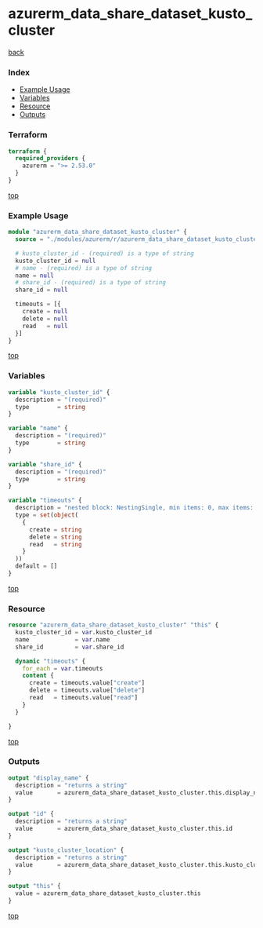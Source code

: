 # azurerm_data_share_dataset_kusto_cluster

[back](../azurerm.md)

### Index

- [Example Usage](#example-usage)
- [Variables](#variables)
- [Resource](#resource)
- [Outputs](#outputs)

### Terraform

```terraform
terraform {
  required_providers {
    azurerm = ">= 2.53.0"
  }
}
```

[top](#index)

### Example Usage

```terraform
module "azurerm_data_share_dataset_kusto_cluster" {
  source = "./modules/azurerm/r/azurerm_data_share_dataset_kusto_cluster"

  # kusto_cluster_id - (required) is a type of string
  kusto_cluster_id = null
  # name - (required) is a type of string
  name = null
  # share_id - (required) is a type of string
  share_id = null

  timeouts = [{
    create = null
    delete = null
    read   = null
  }]
}
```

[top](#index)

### Variables

```terraform
variable "kusto_cluster_id" {
  description = "(required)"
  type        = string
}

variable "name" {
  description = "(required)"
  type        = string
}

variable "share_id" {
  description = "(required)"
  type        = string
}

variable "timeouts" {
  description = "nested block: NestingSingle, min items: 0, max items: 0"
  type = set(object(
    {
      create = string
      delete = string
      read   = string
    }
  ))
  default = []
}
```

[top](#index)

### Resource

```terraform
resource "azurerm_data_share_dataset_kusto_cluster" "this" {
  kusto_cluster_id = var.kusto_cluster_id
  name             = var.name
  share_id         = var.share_id

  dynamic "timeouts" {
    for_each = var.timeouts
    content {
      create = timeouts.value["create"]
      delete = timeouts.value["delete"]
      read   = timeouts.value["read"]
    }
  }

}
```

[top](#index)

### Outputs

```terraform
output "display_name" {
  description = "returns a string"
  value       = azurerm_data_share_dataset_kusto_cluster.this.display_name
}

output "id" {
  description = "returns a string"
  value       = azurerm_data_share_dataset_kusto_cluster.this.id
}

output "kusto_cluster_location" {
  description = "returns a string"
  value       = azurerm_data_share_dataset_kusto_cluster.this.kusto_cluster_location
}

output "this" {
  value = azurerm_data_share_dataset_kusto_cluster.this
}
```

[top](#index)